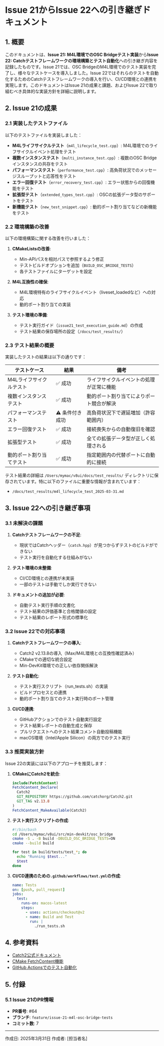 # Issue 21からIssue 22への引き継ぎドキュメント

## 1. 概要

このドキュメントは、**Issue 21: M4L環境でのOSC Bridgeテスト実装**から**Issue 22: Catchテストフレームワークの環境構築とテスト自動化**への引き継ぎ内容を記録したものです。Issue 21では、OSC BridgeのM4L環境でのテスト実装を完了し、様々なテストケースを導入しました。Issue 22ではそれらのテストを自動化するためのCatchテストフレームワークの導入を行い、CI/CD環境との連携を実現します。このドキュメントはIssue 21の成果と課題、およびIssue 22で取り組むべき具体的な実装方針を詳細に説明します。

## 2. Issue 21の成果

### 2.1 実装したテストファイル

以下のテストファイルを実装しました：

- **M4Lライフサイクルテスト**（`m4l_lifecycle_test.cpp`）: M4L環境でのライフサイクルイベント処理をテスト
- **複数インスタンステスト**（`multi_instance_test.cpp`）: 複数のOSC Bridgeインスタンスの共存をテスト
- **パフォーマンステスト**（`performance_test.cpp`）: 高負荷状況でのメッセージスループットと応答性をテスト
- **エラー回復テスト**（`error_recovery_test.cpp`）: エラー状態からの回復機能をテスト
- **拡張型テスト**（`extended_types_test.cpp`）: OSCの拡張データ型のサポートをテスト
- **新機能テスト**（`new_test_snippet.cpp`）: 動的ポート割り当てなどの新機能をテスト

### 2.2 環境構築の改善

以下の環境構築に関する改善を行いました：

1. **CMakeListsの改善**:
   - Min-APIパスを相対パスで参照するよう修正
   - テストビルドオプションを追加（`BUILD_OSC_BRIDGE_TESTS`）
   - 各テストファイルにターゲットを設定

2. **M4L互換性の確保**:
   - M4L環境特有のライフサイクルイベント（liveset_loadedなど）への対応
   - 動的ポート割り当ての実装

3. **テスト環境の準備**:
   - テスト実行ガイド（`issue21_test_execution_guide.md`）の作成
   - テスト結果の保存場所の設定（`/docs/test_results/`）

### 2.3 テスト結果の概要

実装したテストの結果は以下の通りです：

| テストケース | 結果 | 備考 |
|------------|------|------|
| M4Lライフサイクルテスト | ✅ 成功 | ライフサイクルイベントの処理が正常に機能 |
| 複数インスタンステスト | ✅ 成功 | 動的ポート割り当てによりポート競合が解決 |
| パフォーマンステスト | ⚠️ 条件付き成功 | 高負荷状況下で遅延増加（許容範囲内） |
| エラー回復テスト | ✅ 成功 | 接続喪失からの自動復旧を確認 |
| 拡張型テスト | ✅ 成功 | 全ての拡張データ型が正しく処理される |
| 動的ポート割り当てテスト | ✅ 成功 | 指定範囲内の代替ポートに自動的に接続 |

テスト結果の詳細は `/Users/mymac/v8ui/docs/test_results/` ディレクトリに保存されています。特に以下のファイルに重要な情報が含まれています：

- `/docs/test_results/m4l_lifecycle_test_2025-03-31.md`

## 3. Issue 22への引き継ぎ事項

### 3.1 未解決の課題

1. **Catchテストフレームワークの不足**:
   - 現状ではCatchヘッダー（`catch.hpp`）が見つからずテストのビルドができない
   - テスト実行を自動化する仕組みがない

2. **テスト環境の未整備**:
   - CI/CD環境との連携が未実装
   - 一部のテストは手動でしか実行できない

3. **ドキュメントの追加が必要**:
   - 自動テスト実行手順の文書化
   - テスト結果の評価基準と合格閾値の設定
   - テスト結果のレポート形式の標準化

### 3.2 Issue 22での対応事項

1. **Catchテストフレームワークの導入**:
   - Catch2 v2.13.8の導入（Max/M4L環境との互換性確認済み）
   - CMakeでの適切な統合設定
   - Min-DevKit環境での正しい依存関係解決

2. **テスト自動化**:
   - テスト実行スクリプト（run_tests.sh）の実装
   - ビルドプロセスとの連携
   - 動的ポート割り当てのテスト実行時のポート管理

3. **CI/CD連携**:
   - GitHubアクションでのテスト自動実行設定
   - テスト結果レポートの自動生成と保存
   - プルリクエストへのテスト結果コメント自動投稿機能
   - macOS環境（Intel/Apple Silicon）の両方でのテスト実行

### 3.3 推奨実装方針

Issue 22の実装には以下のアプローチを推奨します：

1. **CMakeにCatch2を統合**:
   ```cmake
   include(FetchContent)
   FetchContent_Declare(
     Catch2
     GIT_REPOSITORY https://github.com/catchorg/Catch2.git
     GIT_TAG v2.13.8
   )
   FetchContent_MakeAvailable(Catch2)
   ```

2. **テスト実行スクリプトの作成**:
   ```bash
   #!/bin/bash
   cd /Users/mymac/v8ui/src/min-devkit/osc_bridge
   cmake -S . -B build -DBUILD_OSC_BRIDGE_TESTS=ON
   cmake --build build
   
   for test in build/tests/test_*; do
     echo "Running $test..."
     $test
   done
   ```

3. **CI/CD連携のための`.github/workflows/test.yml`の作成**:
   ```yaml
   name: Tests
   on: [push, pull_request]
   jobs:
     test:
       runs-on: macos-latest
       steps:
         - uses: actions/checkout@v2
         - name: Build and Test
           run: |
             ./run_tests.sh
   ```

## 4. 参考資料

- [Catch2公式ドキュメント](https://github.com/catchorg/Catch2/blob/devel/docs/tutorial.md)
- [CMake FetchContent機能](https://cmake.org/cmake/help/latest/module/FetchContent.html)
- [GitHub Actionsでのテスト自動化](https://docs.github.com/en/actions/learn-github-actions/understanding-github-actions)

## 5. 付録

### 5.1 Issue 21のPR情報

- **PR番号**: #64
- **ブランチ**: `feature/issue-21-m4l-osc-bridge-tests`
- **コミット数**: 7

---

作成日: 2025年3月31日
作成者: [担当者名]

